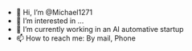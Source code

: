 - 👋 Hi, I’m @Michael1271
- 👀 I’m interested in ...
- 🌱 I’m currently working in an AI automative startup
- 📫 How to reach me: By mail, Phone

<!---
Michael1271/Michael1271 is a ✨ special ✨ repository because its `README.md` (this file) appears on your GitHub profile.
You can click the Preview link to take a look at your changes.
--->
